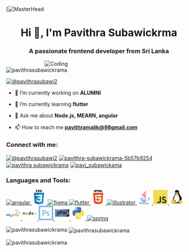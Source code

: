[![MasterHead](https://imgs.search.brave.com/JeflXrIHF0LhOjRzJb_VZ04QWaVgIe6zLBt6WdiwC_I/rs:fit:1200:480:1/g:ce/aHR0cHM6Ly8xLmJw/LmJsb2dzcG90LmNv/bS8tN0E0V3lud0xz/TXcvWGJCcENYRzhm/SEkvQUFBQUFBQUFN/dDQvdU9hMWJwTHNr/WWdyd0dibGxoU3Uy/U0RqX01pZzhTWEpR/Q0xjQkdBc1lIUS9z/MTYwMC8yMDAwXzYw/MHB4LmdpZg.gif)
<h1 align="center">Hi 👋, I'm Pavithra Subawickrma</h1>
<h3 align="center">A passionate frontend developer from Sri Lanka</h3>
<img align="right" alt="Coding" width="400" src="https://imgs.search.brave.com/FrOhz6OSIWnq4YHmHKUaqDJyfb_r_9qhlgapHALPk-Q/rs:fit:680:428:1/g:ce/aHR0cHM6Ly9pLnBp/bmltZy5jb20vb3Jp/Z2luYWxzLzU0L2Uz/LzdkLzU0ZTM3ZDgw/NzRlYmNkZTFkOTZj/NzdkN2IyYTdmMzEw/LmdpZg.gif">

<p align="left"> <img src="https://komarev.com/ghpvc/?username=pavithrasubawickrama&label=Profile%20views&color=0e75b6&style=flat" alt="pavithrasubawickrama" /> </p>

<p align="left"> <a href="https://twitter.com/@pavithrasubawi2" target="blank"><img src="https://img.shields.io/twitter/follow/@pavithrasubawi2?logo=twitter&style=for-the-badge" alt="@pavithrasubawi2" /></a> </p>

- 🔭 I’m currently working on **ALUMNI**

- 🌱 I’m currently learning **flutter**

- 💬 Ask me about **Node.js, MEARN, angular**

- 📫 How to reach me **pavithramalik@98gmail.com**

<h3 align="left">Connect with me:</h3>
<p align="left">
<a href="https://twitter.com/@pavithrasubawi2" target="blank"><img align="center" src="https://raw.githubusercontent.com/rahuldkjain/github-profile-readme-generator/master/src/images/icons/Social/twitter.svg" alt="@pavithrasubawi2" height="30" width="40" /></a>
<a href="https://linkedin.com/in/pavithra-subawickrama-5b57b9254" target="blank"><img align="center" src="https://raw.githubusercontent.com/rahuldkjain/github-profile-readme-generator/master/src/images/icons/Social/linked-in-alt.svg" alt="pavithra-subawickrama-5b57b9254" height="30" width="40" /></a>
<a href="https://fb.com/pavithra subawickrama" target="blank"><img align="center" src="https://raw.githubusercontent.com/rahuldkjain/github-profile-readme-generator/master/src/images/icons/Social/facebook.svg" alt="pavithra subawickrama" height="30" width="40" /></a>
<a href="https://instagram.com/pavi_subawickama" target="blank"><img align="center" src="https://raw.githubusercontent.com/rahuldkjain/github-profile-readme-generator/master/src/images/icons/Social/instagram.svg" alt="pavi_subawickama" height="30" width="40" /></a>
</p>

<h3 align="left">Languages and Tools:</h3>
<p align="left"> <a href="https://angular.io" target="_blank" rel="noreferrer"> <img src="https://angular.io/assets/images/logos/angular/angular.svg" alt="angular" width="40" height="40"/> </a> <a href="https://www.w3schools.com/css/" target="_blank" rel="noreferrer"> <img src="https://raw.githubusercontent.com/devicons/devicon/master/icons/css3/css3-original-wordmark.svg" alt="css3" width="40" height="40"/> </a> <a href="https://www.figma.com/" target="_blank" rel="noreferrer"> <img src="https://www.vectorlogo.zone/logos/figma/figma-icon.svg" alt="figma" width="40" height="40"/> </a> <a href="https://flutter.dev" target="_blank" rel="noreferrer"> <img src="https://www.vectorlogo.zone/logos/flutterio/flutterio-icon.svg" alt="flutter" width="40" height="40"/> </a> <a href="https://www.w3.org/html/" target="_blank" rel="noreferrer"> <img src="https://raw.githubusercontent.com/devicons/devicon/master/icons/html5/html5-original-wordmark.svg" alt="html5" width="40" height="40"/> </a> <a href="https://www.adobe.com/in/products/illustrator.html" target="_blank" rel="noreferrer"> <img src="https://www.vectorlogo.zone/logos/adobe_illustrator/adobe_illustrator-icon.svg" alt="illustrator" width="40" height="40"/> </a> <a href="https://www.java.com" target="_blank" rel="noreferrer"> <img src="https://raw.githubusercontent.com/devicons/devicon/master/icons/java/java-original.svg" alt="java" width="40" height="40"/> </a> <a href="https://developer.mozilla.org/en-US/docs/Web/JavaScript" target="_blank" rel="noreferrer"> <img src="https://raw.githubusercontent.com/devicons/devicon/master/icons/javascript/javascript-original.svg" alt="javascript" width="40" height="40"/> </a> <a href="https://www.linux.org/" target="_blank" rel="noreferrer"> <img src="https://raw.githubusercontent.com/devicons/devicon/master/icons/linux/linux-original.svg" alt="linux" width="40" height="40"/> </a> <a href="https://www.mysql.com/" target="_blank" rel="noreferrer"> <img src="https://raw.githubusercontent.com/devicons/devicon/master/icons/mysql/mysql-original-wordmark.svg" alt="mysql" width="40" height="40"/> </a> <a href="https://nodejs.org" target="_blank" rel="noreferrer"> <img src="https://raw.githubusercontent.com/devicons/devicon/master/icons/nodejs/nodejs-original-wordmark.svg" alt="nodejs" width="40" height="40"/> </a> <a href="https://www.photoshop.com/en" target="_blank" rel="noreferrer"> <img src="https://raw.githubusercontent.com/devicons/devicon/master/icons/photoshop/photoshop-line.svg" alt="photoshop" width="40" height="40"/> </a> <a href="https://www.php.net" target="_blank" rel="noreferrer"> <img src="https://raw.githubusercontent.com/devicons/devicon/master/icons/php/php-original.svg" alt="php" width="40" height="40"/> </a> <a href="https://www.python.org" target="_blank" rel="noreferrer"> <img src="https://raw.githubusercontent.com/devicons/devicon/master/icons/python/python-original.svg" alt="python" width="40" height="40"/> </a> <a href="https://spring.io/" target="_blank" rel="noreferrer"> <img src="https://www.vectorlogo.zone/logos/springio/springio-icon.svg" alt="spring" width="40" height="40"/> </a> </p>

<p><img align="left" src="https://github-readme-stats.vercel.app/api/top-langs?username=pavithrasubawickrama&show_icons=true&locale=en&layout=compact" alt="pavithrasubawickrama" /></p>

<p>&nbsp;<img align="center" src="https://github-readme-stats.vercel.app/api?username=pavithrasubawickrama&show_icons=true&locale=en" alt="pavithrasubawickrama" /></p>

<p><img align="center" src="https://github-readme-streak-stats.herokuapp.com/?user=pavithrasubawickrama&" alt="pavithrasubawickrama" /></p>
